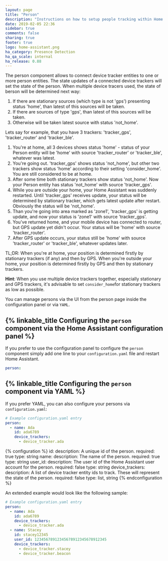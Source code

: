 ```yaml
---
layout: page
title: "Person"
description: "Instructions on how to setup people tracking within Home Assistant."
date: 2019-02-05 22:36
sidebar: true
comments: false
sharing: true
footer: true
logo: home-assistant.png
ha_category: Presence Detection
ha_qa_scale: internal
ha_release: 0.88
---
```


The person component allows to connect device tracker entities to one or more person entities. The state updates of a connected device trackers will set the state of the person. When multiple device tracers used, the state of berson will be determined next way:

1. If there are stationary sources (which type is not 'gps') presenting status 'home', than latest of this sources will be taken.
2. If there are sources of type 'gps', than latest of this sources will be taken.
3. Otherwise will be taken latest source with status 'not_home'.

Lets say for example, that you have 3 trackers: 'tracker_gps', 'tracker_router' and 'tracker_ble'.

1. You're at home, all 3 devices shows status 'home' - status of your Person entity will be 'home' with source 'tracker_router' or 'tracker_ble', whatever was latest.
2. You're going out. 'tracker_gps' shows status 'not_home', but other two trackers show status 'home' according to their setting 'consider_home'. You are still considered to be at home.
3. After some time both stationary trackers show status 'not_home'. Now your Person entity has status 'not_home' with source 'tracker_gps'.
4. While you are outside your home, your Home Assistant was suddenly restarted. Until 'tracker_gps' receives update, your status will be determined by stationary tracker, which gets latest update after restart. Obviously the status will be 'not_home'.
5. Than you're going into area marked as 'zone1', 'tracker_gps' is getting update, and now your status is 'zone1' with source 'tracker_gps'.
6. You've returned home, and your mobile device has connected to router, but GPS update yet didn't occur. Your status will be 'home' with source 'tracker_router'.
7. After GPS update occurs, your status still be 'home' with source 'tracker_router' or 'tracker_ble', whatever updates later.

TL;DR: When you're at home, your position is determined firstly by stationary trackers (if any) and then by GPS. When you're outside your home, your position is determined firstly by GPS and then by stationary trackers.

  
**Hint**: When you use multiple device trackers together, especially stationary and GPS trackers, it's advisable to set `consider_home`for stationary trackers as low as possible.


You can manage persons via the UI from the person page inside the configuration panel or via `YAML`.

## {% linkable_title Configuring the `person` component via the Home Assistant configuration panel %}

If you prefer to use the configuration panel to configure the `person` component simply add one line to your `configuration.yaml` file and restart Home Assistant.

```yaml
person:
```

## {% linkable_title Configuring the `person` component via YAML %}

If you prefer YAML, you can also configure your persons via `configuration.yaml`:

```yaml
# Example configuration.yaml entry
person:
  - name: Ada
    id: ada6789
    device_trackers:
      - device_tracker.ada
```

{% configuration %}
  id:
    description: A unique id of the person.
    required: true
    type: string
  name:
    description: The name of the person.
    required: true
    type: string
  user_id:
    description: The user id of the Home Assistant user account for the person.
    required: false
    type: string
  device_trackers:
    description: A list of device tracker entity ids to track. These will represent the state of the person.
    required: false
    type: list, string
{% endconfiguration %}


An extended example would look like the following sample:

```yaml
# Example configuration.yaml entry
person:
  - name: Ada
    id: ada6789
    device_trackers:
      - device_tracker.ada
  - name: Stacey
    id: stacey12345
    user_id: 12345678912345678912345678912345
    device_trackers:
      - device_tracker.stacey
      - device_tracker.beacon
```
